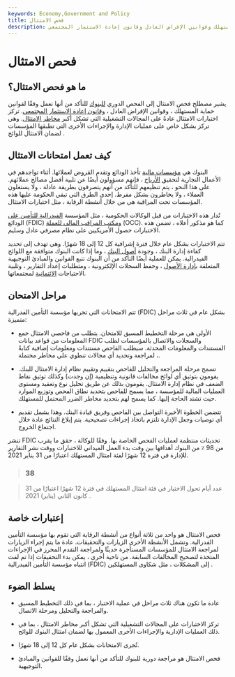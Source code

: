 ```yaml
---
keywords: Economy,Government and Policy
title: فحص الامتثال
description: فحص الامتثال هو فحص دوري للتأكد من أن البنوك تعمل وفقًا لقوانين حماية المستهلك وقوانين الإقراض العادل وقانون إعادة الاستثمار المجتمعي.
---
```


# فحص الامتثال
## ما هو فحص الامتثال؟

يشير مصطلح فحص الامتثال إلى الفحص الدوري [للبنوك](/bank) للتأكد من أنها تعمل وفقًا لقوانين حماية المستهلك ، وقوانين الإقراض العادل ، [وقانون إعادة الاستثمار المجتمعي](/community_reinvestment_act). تركز اختبارات الامتثال عادةً على المجالات التشغيلية التي تشكل أكبر [مخاطر الامتثال](/risk). وهي تركز بشكل خاص على عمليات الإدارة والإجراءات الأخرى التي تطبقها المؤسسات لضمان الامتثال للوائح .

## كيف تعمل امتحانات الامتثال

البنوك هي [مؤسسات مالية](/financialinstitution) تأخذ الودائع وتقدم القروض لعملائها. أثناء تواجدهم في الأعمال التجارية لتحقيق [الأرباح](/profit) ، فإنهم مسؤولون أيضًا عن تلبية أفضل مصالح عملائهم. على هذا النحو ، يتم تنظيمهم للتأكد من أنهم يتصرفون بطريقة عادلة ، ولا يستغلون العملاء ، ولا يخاطرون بشكل مفرط. إحدى الطرق التي تبقي الحكومة عليها هذه المؤسسات تحت المراقبة هي من خلال أنشطة الرقابة ، مثل اختبارات الامتثال.

تُدار هذه الاختبارات من قبل الوكالات الحكومية ، مثل المؤسسة [الفيدرالية للتأمين على](/fdic) الودائع (FDIC) [ومكتب المراقب المالي للعملة](/office-comptroller-currency-occ) (OCC). كما هو مذكور أعلاه ، تضمن هذه الاختبارات حصول الأمريكيين على نظام مصرفي عادل وسليم.

تتم الاختبارات بشكل عام خلال فترة إشرافية كل 12 إلى 18 شهرًا. وهي تهدف إلى تحديد كفاءة إدارة البنك ، وجودة [أصول البنك](/asset) ، وما إذا كانت البنوك متوافقة مع اللوائح الفيدرالية. يمكن للعملية أيضًا التأكد من أن البنوك تتبع القوانين والمبادئ التوجيهية المتعلقة [بإدارة الأصول](/assetmanagement) ، وحفظ السجلات الإلكترونية ، ومتطلبات إعداد التقارير ، وتلبية الاحتياجات [الائتمانية](/credit) لمجتمعاتها.

## مراحل الامتحان

تتم الامتحانات التي تجريها مؤسسة التأمين الفدرالية (FDIC) بشكل عام في ثلاث مراحل متميزة:

- الأولى هي مرحلة التخطيط المسبق للامتحان. يتطلب من فاحصي الامتثال جمع المعلومات من قواعد بيانات FDIC والسجلات والاتصال بالمؤسسات لطلب المستندات والمعلومات المحدثة. سيطلب الفاحص مستندات ومعلومات إضافية كتابةً ، لمراجعة وتحديد أي مجالات تنطوي على مخاطر محتملة.

- تسمح مرحلة المراجعة والتحليل للفاحص بتقييم وتقييم نظام إدارة الامتثال للبنك. يقومون بتوثيق أي لوائح مخالفات قانونية وتنظيمية (إن وجدت) وكذلك توثيق نقاط الضعف في نظام إدارة الامتثال. يقومون بذلك عن طريق تحليل نوع وتعقيد ومستوى العمليات المالية للمؤسسة ، مما يسمح للفاحص بتحديد نطاق الفحص وتوزيع الموارد حيث تشتد الحاجة إليها. كما يسمح لهم بتحديد مخاطر الضرر المحتمل للمستهلك.

- تتضمن الخطوة الأخيرة التواصل بين الفاحص وفريق قيادة البنك. وهذا يشمل تقديم أي توصيات وجعل الإدارة تلتزم باتخاذ إجراءات تصحيحية. يتم إبلاغ النتائج عادة خلال اجتماع الخروج.

تنشر FDIC تحديثات منتظمة لعمليات الفحص الخاصة بها. وفقًا للوكالة ، حقق ما يقرب من 98 ٪ من البنوك أهدافها بين وقت بدء العمل الميداني للاختبارات ووقت نشر التقارير للإدارة في فترة 12 شهرًا لفئة امتثال المستهلك اعتبارًا من 31 يناير 2021.

> ### 38

> عدد أيام تحول الاختبار في فئة امتثال المستهلك في فترة 12 شهرًا اعتبارًا من 31 كانون الثاني (يناير) 2021 .

>

## إعتبارات خاصة

فحص الامتثال هو واحد من ثلاثة أنواع من أنشطة الرقابة التي تقوم بها مؤسسة التأمين الفدرالية. وتشمل الأنشطة الأخرى الزيارات والتحقيقات. عادة ما يتم إجراء الزيارات لمراجعة الامتثال للمؤسسات المستأجرة حديثًا ولمراجعة التقدم المحرز في الإجراءات المتخذة لتصحيح المخالفات السابقة. من ناحية أخرى ، يمكن بدء التحقيقات إذا تم لفت انتباه مؤسسة التأمين الفيدرالية (FDIC) إلى المشكلات ، مثل شكاوى المستهلكين .

## يسلط الضوء

- عادة ما تكون هناك ثلاث مراحل في عملية الاختبار ، بما في ذلك التخطيط المسبق والمراجعة والتحليل ومرحلة الاتصال.

- تركز الاختبارات على المجالات التشغيلية التي تشكل أكبر مخاطر الامتثال ، بما في ذلك العمليات الإدارية والإجراءات الأخرى المعمول بها لضمان امتثال البنوك للوائح.

- تُجرى الامتحانات بشكل عام كل 12 إلى 18 شهرًا.

- فحص الامتثال هو مراجعة دورية للبنوك للتأكد من أنها تعمل وفقًا للقوانين والمبادئ التوجيهية.

